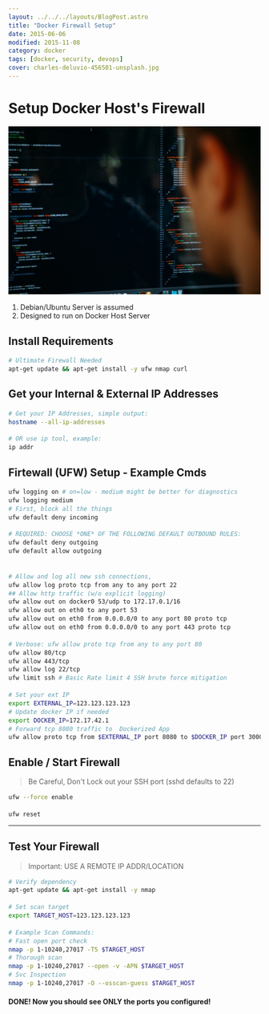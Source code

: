 ```yaml
---
layout: ../../../layouts/BlogPost.astro
title: "Docker Firewall Setup"
date: 2015-06-06
modified: 2015-11-08
category: docker
tags: [docker, security, devops]
cover: charles-deluvio-456501-unsplash.jpg
---
```


# Setup Docker Host's Firewall

![credit: charles-deluvio-456501-unsplash.jpg](charles-deluvio-456501-unsplash.jpg)

1. Debian/Ubuntu Server is assumed
1. Designed to run on Docker Host Server


## Install Requirements

~~~sh
# Ultimate Firewall Needed
apt-get update && apt-get install -y ufw nmap curl
~~~


## Get your Internal & External IP Addresses

~~~sh
# Get your IP Addresses, simple output:
hostname --all-ip-addresses

# OR use ip tool, example:
ip addr
~~~


## Firtewall (UFW) Setup - Example Cmds

~~~sh
ufw logging on # on=low - medium might be better for diagnostics
ufw logging medium
# First, block all the things
ufw default deny incoming

# REQUIRED: CHOOSE *ONE* OF THE FOLLOWING DEFAULT OUTBOUND RULES:
ufw default deny outgoing
ufw default allow outgoing


# Allow and log all new ssh connections,
ufw allow log proto tcp from any to any port 22
## Allow http traffic (w/o explicit logging)
ufw allow out on docker0 53/udp to 172.17.0.1/16
ufw allow out on eth0 to any port 53
ufw allow out on eth0 from 0.0.0.0/0 to any port 80 proto tcp
ufw allow out on eth0 from 0.0.0.0/0 to any port 443 proto tcp

# Verbose: ufw allow proto tcp from any to any port 80
ufw allow 80/tcp
ufw allow 443/tcp
ufw allow log 22/tcp
ufw limit ssh # Basic Rate limit 4 SSH brute force mitigation

# Set your ext IP
export EXTERNAL_IP=123.123.123.123
# Update docker IP if needed
export DOCKER_IP=172.17.42.1
# Forward tcp 8080 traffic to  Dockerized App
ufw allow proto tcp from $EXTERNAL_IP port 8080 to $DOCKER_IP port 3000
~~~


## Enable / Start Firewall

> Be Careful, Don't Lock out your SSH port (sshd defaults to 22)

~~~sh
ufw --force enable

ufw reset
~~~

-----------------


## Test Your Firewall

> Important: USE A REMOTE IP ADDR/LOCATION

~~~sh
# Verify dependency
apt-get update && apt-get install -y nmap

# Set scan target
export TARGET_HOST=123.123.123.123

# Example Scan Commands:
# Fast open port check
nmap -p 1-10240,27017 -T5 $TARGET_HOST
# Thorough scan
nmap -p 1-10240,27017 --open -v -APN $TARGET_HOST
# Svc Inspection
nmap -p 1-10240,27017 -O --osscan-guess $TARGET_HOST
~~~

#### DONE! Now you should see ONLY the ports you configured!



